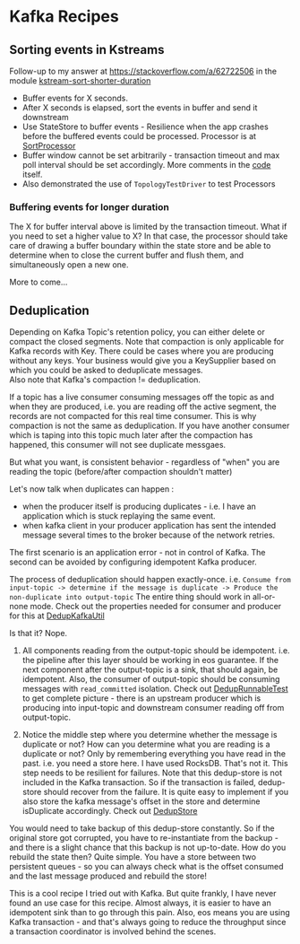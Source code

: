 # Kafka Recipes

## Sorting events in Kstreams

Follow-up to my answer at https://stackoverflow.com/a/62722506 in the module [kstream-sort-shorter-duration](/kstream-sort-shorter-duration) 

* Buffer events for X seconds.
* After X seconds is elapsed, sort the events in buffer and send it downstream
* Use StateStore to buffer events - Resilience when the app crashes before the buffered events could be processed. Processor is at [SortProcessor](kstream-sort-shorter-duration/src/main/java/com/foo/SortProcessor.java)
* Buffer window cannot be set arbitrarily - transaction timeout and max poll interval should be set accordingly. More comments in the [code](kstream-sort-shorter-duration/src/main/java/com/foo/App.java) itself.
* Also demonstrated the use of `TopologyTestDriver` to test Processors

### Buffering events for longer duration

The X for buffer interval above is limited by the transaction timeout. 
What if you need to set a higher value to X? 
In that case, the processor should take care of drawing a buffer boundary within the state store and be able to determine when to close the current buffer and flush them, and simultaneously open a new one.

More to come...


## Deduplication 

Depending on Kafka Topic's retention policy, you can either delete or compact the closed segments. 
Note that compaction is only applicable for Kafka records with Key. 
There could be cases where you are producing without any keys. 
Your business would give you a KeySupplier based on which you could be asked to deduplicate messages.  
Also note that Kafka's compaction != deduplication.

If a topic has a live consumer consuming messages off the topic as and when they are produced, i.e. you are reading off the active segment, the records are not compacted for this real time consumer. 
This is why compaction is not the same as deduplication. If you have another consumer which is taping into this topic much later after the compaction has happened, this consumer will not see duplicate messgaes. 

But what you want, is consistent behavior - regardless of "when" you are reading the topic (before/after compaction shouldn't matter) 

Let's now talk when duplicates can happen :
- when the producer itself is producing duplicates - i.e. I have an application which is stuck replaying the same event. 
- when kafka client in your producer application has sent the intended message several times to the broker because of the network retries. 

The first scenario is an application error - not in control of Kafka. The second can be avoided by configuring idempotent Kafka producer.

The process of deduplication should happen exactly-once. i.e.
`Consume from input-topic -> determine if the message is duplicate -> Produce the non-duplicate into output-topic` 
The entire thing should work in all-or-none mode. Check out the properties needed for consumer and producer for this at [DedupKafkaUtil](dedup/src/main/java/com/foo/dedup/DedupKafkaUtil.java)

Is that it? Nope.
1. All components reading from the output-topic should be idempotent. i.e. the pipeline after this layer should be working in eos guarantee. 
If the next component after the output-topic is a sink, that should again, be idempotent. 
Also, the consumer of output-topic should be consuming messages with `read_committed` isolation. 
Check out [DedupRunnableTest](dedup/src/test/java/com/foo/dedup/DedupRunnableTest.java) to get complete picture - there is an upstream producer which is producing into input-topic and downstream consumer reading off from output-topic.  

1. Notice the middle step where you determine whether the message is duplicate or not? 
How can you determine what you are reading is a duplicate or not? Only by remembering everything you have read in the past. i.e. you need a store here. I have used RocksDB.
That's not it. This step needs to be resilient for failures. Note that this dedup-store is not included in the Kafka transaction. 
So if the transaction is failed, dedup-store should recover from the failure. 
It is quite easy to implement if you also store the kafka message's offset in the store and determine isDuplicate accordingly. Check out [DedupStore](dedup/src/main/java/com/foo/dedup/DedupStore.java) 
 
You would need to take backup of this dedup-store constantly. So if the original store got corrupted, you have to re-instantiate from the backup - and there is a slight chance that this backup is not up-to-date. How do you rebuild the state then?
Quite simple. You have a store between two persistent queues - so you can always check what is the offset consumed and the last message produced and rebuild the store!
 
This is a cool recipe I tried out with Kafka. But quite frankly, I have never found an use case for this recipe. Almost always, it is easier to have an idempotent sink than to go through this pain. Also, eos means you are using Kafka transaction - 
and that's always going to reduce the throughput since a transaction coordinator is involved behind the scenes.     


 